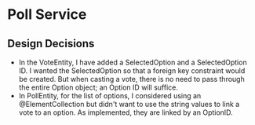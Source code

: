 # Poll Service






## Design Decisions

- In the VoteEntity, I have added a SelectedOption and a SelectedOption ID. I wanted the SelectedOption so that a foreign
key constraint would be created. But when casting a vote, there is no need to pass through the entire Option object; an Option ID will suffice.
- In PollEntity, for the list of options, I considered using an @ElementCollection but didn't want to use the string values to link a vote to an option. As implemented, they are linked by an OptionID.
